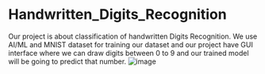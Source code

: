 # Handwritten_Digits_Recognition
Our project is about classification of handwritten Digits Recognition. We use AI/ML and MNIST dataset for training our dataset and our project have GUI interface where we can draw digits between 0 to 9 and our trained model will be going to predict that number.
![image](https://github.com/yogeshdevtulla/Handwritten_Digits_Recognition/assets/101208427/7f5b0a18-54ba-4539-a14c-88e405ab3639)
